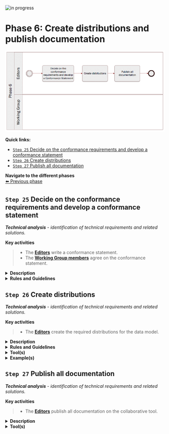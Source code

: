 ![in progress](https://img.shields.io/badge/status-in%20progress-yellow)

# Phase 6: Create distributions and publish documentation
![Process_Phase 6](img/methodology_phase6.PNG)

**Quick links:**
- [`Step 25` Decide on the conformance requirements and develop a conformance statement](#step-25-Decide-on-the-conformance-requirements-and-develop-a-conformance-statement)
- [`Step 26` Create distributions](#step-26-Create-distributions)
- [`Step 27` Publish all documentation](#step-27-Publish-all-documentation)

**Navigate to the different phases**\
[:arrow_left: Previous phase](phase5.md) 

## `Step 25` Decide on the conformance requirements and develop a conformance statement 
<i><b>Technical analysis</b> - identification of technical requirements and related solutions.</i>

**Key activities**
> * The [<b>Editors</b>](../stakeholders#editors) write a conformance statement.
> * The [<b>Working Group members</b>](../stakeholders#working-group) agree on the conformance statement.


<details>
  <summary><b>Description</b></summary>
  
A conformance statement declares a minimum set of requirements that an implementation must adhere to, in order to be considered conformant with the respective data model. The Working Group members must agree on these conformance requirements. The Editors then include a conformance statement in the common data model.

It is possible that the data model has natural divisions so that it might be appropriate to set different conformance levels. For example, a model used to describe vehicles may have a group of terms related specifically to motor vehicles that could be used in an implementation that has no needs to understand the terms that relate to bicycles. This will consequently lead to the establishment of different conformance levels.


</details>

<details>
  <summary><b>Rules and Guidelines</b></summary>
  
  * Publish the conformance statement together with the common data model.
</details>



## `Step 26` Create distributions
<i><b>Technical analysis</b> - identification of technical requirements and related solutions.</i>

**Key activities**
>* The [<b>Editors</b>](../stakeholders#editors) create the required distributions for the data model.

<details>
  <summary><b>Description</b></summary>

The data model can be expressed (or serialized) in various formats depending on the specific needs and context. Each distribution (format) will have its own uses and advantages, but also its own disadvantages and limitations.

Semantic data models can be expressed in different serialisation formats, such as TTL (RDF/turtle), RDF/XML, JSON-LD, SHACL, etc. Special care needs to be taken when using multiple formats, as conversion between different serialisation formats  can potentially introduce inconsistencies.  

Aside from these machine-readable formats, human-readable formats also need to be created. A visual representation of the entities, attributes and relationships of the data model is always recommended to provide a clear overview. This can for example be a UML-diagram, saved as a PNG-file. Next to this, human-readable documentation is also required with all the necessary information to construct the data models, i.e. the entities and attributes with their definitions, cardinalities, proposed codelists, etc. This can for example be distributed as an HTML-page and a PDF-document.

All these distributions can either be manually created, or automatically via one or multiple tools. If possible, preference should be given to the usage of an automated toolchain, reducing the risk of introducing inconsistencies during updates.

During this step, URIs are also created (or reused when possible) for the data model itself, its entities and their attributes. These identifiers need to be minted and maintained by a (European Commission) service.

</details>

<details>
  <summary><b>Rules and Guidelines</b></summary>
  
* Create both machine-readable as well as human-readable distributions of the data model.
* Automate, if possible, the creation of the distributions as much as possible in order to avoid inconsistencies.
* Use [URIs](https://data.europa.eu/URI.html) under data.europa.eu which allows for flexibility for where the URIs resolve to.
* UML diagrams can be published in machine-readable formats, e.g. XMI.
</details>

<details>
  <summary><b>Tool(s)</b></summary>
  
  * [VocBench3](https://ec.europa.eu/isa2/solutions/vocbench3_en)
  * Sparx Enterprise Architect
  * [Protégé](https://protege.stanford.edu/)
</details>

<details>
  <summary><b>Example(s)</b></summary>

For instance, the Birth evidence was distributed in [XML](../data_model/birth_certificate_XML_example_v0.01.xml). 
</details>

## `Step 27` Publish all documentation
<i><b>Technical analysis</b> - identification of technical requirements and related solutions.</i>

**Key activities**
> * The [<b>Editors</b>](../stakeholders#editors) publish all documentation on the collaborative tool.

<details>
  <summary><b>Description</b></summary>
  
  The Editors publish the final version of the data model, in both machine-readable and human-readable formats, on the selected collaborative tool. The Editors must publish the data model as open (meta)data and specify which license is applicable.
</details>

<details>
  <summary><b>Tool(s)</b></summary>
  The collaborative tool, e.g. Confluence, Github. Ideally, a collaborative tool allowing public access is more appropriate for transparency reasons.
</details>

